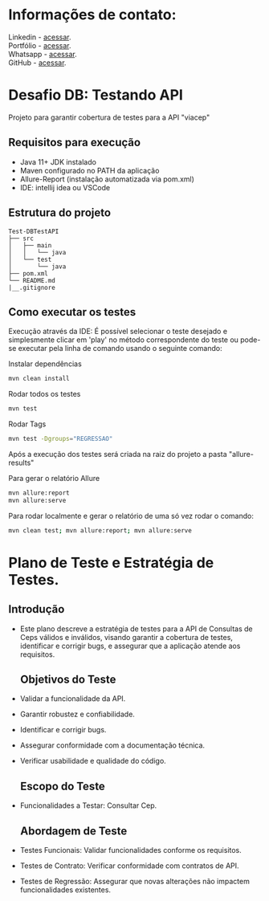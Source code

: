 # Informações de contato:

Linkedin   - [acessar](https://www.linkedin.com/in/jjhon/).<br>
Portfólio  - [acessar](https://jhonjhon95.github.io/portfolio-site/).<br>
Whatsapp   - [acessar](https://api.whatsapp.com/send?phone=5566997218952).<br>
GitHub     - [acessar](https://github.com/jhonjhon95).<br>

# Desafio DB: Testando API

Projeto para garantir cobertura de testes para a API "viacep"

##  Requisitos para execução
* Java 11+ JDK instalado
* Maven configurado no PATH da aplicação
* Allure-Report (instalação automatizada via pom.xml)
* IDE: intellij idea ou VSCode

## Estrutura do projeto

````text
Test-DBTestAPI
├── src
│   ├── main
│   │   └── java
│   └── test
│       └── java
├── pom.xml
└── README.md
|__.gitignore   
````

## Como executar os testes
Execução através da IDE: É possível selecionar o teste desejado e simplesmente clicar em 'play' no método correspondente
do teste ou pode-se executar pela linha de comando usando o seguinte comando:<br>

Instalar dependências<br>
```bash
mvn clean install 
```
Rodar todos os testes<br>
```bash
mvn test 
```
Rodar Tags
```bash
mvn test -Dgroups="REGRESSAO"
```
Após a execução dos testes será criada na raiz do projeto a pasta "allure-results"

Para gerar o relatório Allure
```bash
mvn allure:report
mvn allure:serve
```
Para rodar localmente e gerar o relatório de uma só vez rodar o comando:
```bash
mvn clean test; mvn allure:report; mvn allure:serve
```

# Plano de Teste e Estratégia de Testes.

## Introdução

- Este plano descreve a estratégia de testes para a API de Consultas de Ceps válidos e inválidos, visando garantir a cobertura de testes, identificar e corrigir bugs, e assegurar que a aplicação atende aos requisitos.

  ## Objetivos do Teste

- Validar a funcionalidade da API.
- Garantir robustez e confiabilidade.
- Identificar e corrigir bugs.
- Assegurar conformidade com a documentação técnica.
- Verificar usabilidade e qualidade do código.

  ## Escopo do Teste

- Funcionalidades a Testar: Consultar Cep.

  ## Abordagem de Teste

- Testes Funcionais: Validar funcionalidades conforme os requisitos.
- Testes de Contrato: Verificar conformidade com contratos de API.
- Testes de Regressão: Assegurar que novas alterações não impactem funcionalidades existentes.